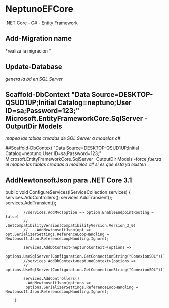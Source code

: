 # NeptunoEFCore
.NET Core -  C# - Entity Framework

## Add-Migration name
*realiza la migracion *

## Update-Database 
*genera la bd en SQL Server*

## Scaffold-DbContext "Data Source=DESKTOP-QSUD1UP;Initial Catalog=neptuno;User ID=sa;Password=123;" Microsoft.EntityFrameworkCore.SqlServer -OutputDir Models
*mapea las tablas creadas de SQL Server a modelos c#*

##Scaffold-DbContext "Data Source=DESKTOP-QSUD1UP;Initial Catalog=neptuno;User ID=sa;Password=123;" Microsoft.EntityFrameworkCore.SqlServer -OutputDir Models -force
*fuerza el mapeo las tablas creadas a modelos c# si es que esta ya existen*

## AddNewtonsoftJson para .NET Core 3.1

public void ConfigureServices(IServiceCollection services)
        {
            services.AddControllers();
            services.AddTransient<DetallePedidoServices>();
            services.AddTransient<ClientesServices>();


            //services.AddMvc(option => option.EnableEndpointRouting = false)
            //   .SetCompatibilityVersion(CompatibilityVersion.Version_3_0)
            //   .AddNewtonsoftJson(opt => opt.SerializerSettings.ReferenceLoopHandling = Newtonsoft.Json.ReferenceLoopHandling.Ignore);

            services.AddDbContext<neptunoContext>(options =>
                  options.UseSqlServer(Configuration.GetConnectionString("ConexionSQL")));
            //services.AddDbContext<neptunoContext>(options =>
            //       options.UseSqlServer(Configuration.GetConnectionString("ConexionSQL")));

            services.AddControllers()
             .AddNewtonsoftJson(options =>
             options.SerializerSettings.ReferenceLoopHandling = Newtonsoft.Json.ReferenceLoopHandling.Ignore);

        }

